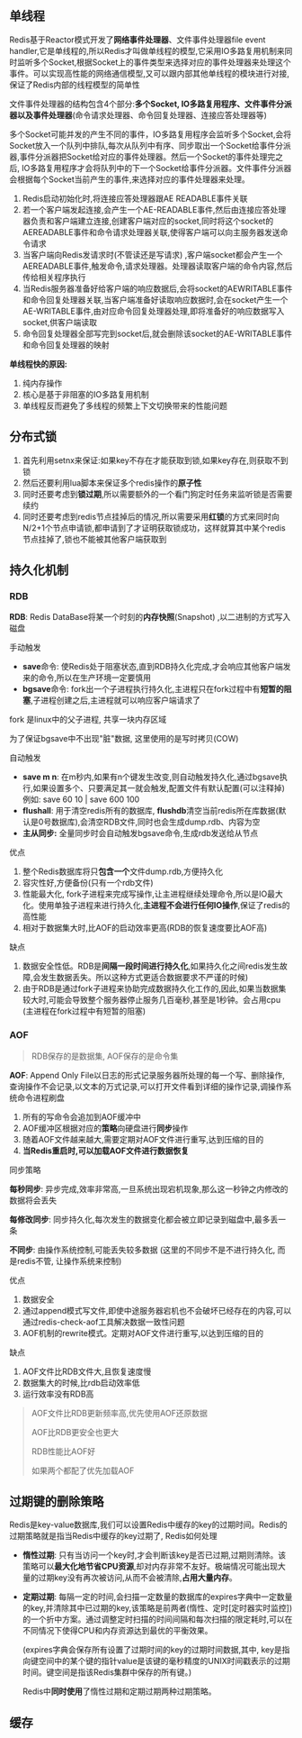 ## 单线程

Redis基于Reactor模式开发了**网络事件处理器**、文件事件处理器file event handler,它是单线程的,所以Redis才叫做单线程的模型,它采用IO多路复用机制来同时监听多个Socket,根据Socket上的事件类型来选择对应的事件处理器来处理这个事件。可以实现高性能的网络通信模型,又可以跟内部其他单线程的模块进行对接,保证了Redis内部的线程模型的简单性

文件事件处理器的结构包含4个部分:**多个Socket, IO多路复用程序、文件事件分派器以及事件处理器**(命令请求处理器、命令回复处理器、连接应答处理器等) 

多个Socket可能并发的产生不同的事件，IO多路复用程序会监听多个Socket,会将Socket放入一个队列中排队,每次从队列中有序、同步取出一个Socket给事件分派器,事件分派器把Socket给对应的事件处理器。然后一个Socket的事件处理完之后, IO多路复用程序才会将队列中的下一个Socket给事件分派器。文件事件分派器会根据每个Socket当前产生的事件,来选择对应的事件处理器来处理。 



1. Redis启动初始化时,将连接应答处理器跟AE READABLE事件关联
2. 若一个客户端发起连接,会产生一个AE-READABLE事件,然后由连接应答处理器负责和客户端建立连接,创建客户端对应的socket,同时将这个socket的AEREADABLE事件和命令请求处理器关联,使得客户端可以向主服务器发送命令请求
3. 当客户端向Redis发请求时(不管读还是写请求) ,客户端socket都会产生一个AEREADABLE事件,触发命令,请求处理器。处理器读取客户端的命令内容,然后传给相关程序执行
4. 当Redis服务器准备好给客户端的响应数据后,会将socket的AEWRITABLE事件和命令回复处理器关联,当客户端准备好读取响应数据时,会在socket产生一个AE-WRITABLE事件,由对应命令回复处理器处理,即将准备好的响应数据写入socket,供客户端读取
5. 命令回复处理器全部写完到socket后,就会删除该socket的AE-WRITABLE事件和命令回复处理器的映射



**单线程快的原因:**

1. 纯内存操作
2. 核心是基于非阻塞的IO多路复用机制
3. 单线程反而避免了多线程的频繁上下文切换带来的性能问题



## 分布式锁

1. 首先利用setnx来保证:如果key不存在才能获取到锁,如果key存在,则获取不到锁
2. 然后还要利用lua脚本来保证多个redis操作的**原子性**
3. 同时还要考虑到**锁过期**,所以需要额外的一个看门狗定时任务来监听锁是否需要续约
4. 同时还要考虑到redis节点挂掉后的情况,所以需要采用**红锁**的方式来同时向N/2+1个节点申请锁,都申请到了才证明获取锁成功，这样就算其中某个redis节点挂掉了,锁也不能被其他客户端获取到 



## 持久化机制

### RDB

**RDB**: Redis DataBase将某一个时刻的**内存快照**(Snapshot) ,以二进制的方式写入磁盘



手动触发

- **save**命令: 使Redis处于阻塞状态,直到RDB持久化完成,才会响应其他客户端发来的命令,所以在生产环境一定要慎用
- **bgsave**命令: fork出一个子进程执行持久化,主进程只在fork过程中有**短暂的阻塞**,子进程创建之后,主进程就可以响应客户端请求了 

fork 是linux中的父子进程, 共享一块内存区域

为了保证bgsave中不出现"脏"数据, 这里使用的是写时拷贝(COW)



自动触发

- **save m n**: 在m秒内,如果有n个键发生改变,则自动触发持久化,通过bgsave执行,如果设置多个、只要满足其一就会触发,配置文件有默认配置(可以注释掉)	例如: save 60 10 | save 600 100
- **flushall**: 用于清空redis所有的数据库, **flushdb**清空当前redis所在库数据(默认是0号数据库),会清空RDB文件,同时也会生成dump.rdb、内容为空
- **主从同步:** 全量同步时会自动触发bgsave命令,生成rdb发送给从节点 



优点

1. 整个Redis数据库将只**包含一个**文件dump.rdb,方便持久化
2. 容灾性好,方便备份(只有一个rdb文件)
3. 性能最大化, fork子进程来完成写操作,让主进程继续处理命令,所以是IO最大化。使用单独子进程来进行持久化,**主进程不会进行任何IO操作**,保证了redis的高性能
4. 相对于数据集大时,比AOF的启动效率更高(RDB的恢复速度要比AOF高)

缺点

1. 数据安全性低。RDB是**间隔一段时间进行持久化**,如果持久化之间redis发生故障,会发生数据丢失。所以这种方式更适合数据要求不严谨的时候)
2. 由于RDB是通过fork子进程来协助完成数据持久化工作的,因此,如果当数据集较大时,可能会导致整个服务器停止服务几百毫秒,甚至是1秒钟。会占用cpu (主进程在fork过程中有短暂的阻塞)



### AOF

> RDB保存的是数据集, AOF保存的是命令集

**AOF**: Append Only File以日志的形式记录服务器所处理的每一个写、删除操作,查询操作不会记录,以文本的万式记录,可以打开文件看到详细的操作记录,调操作系统命令进程刷盘

1. 所有的写命令会追加到AOF缓冲中
2. AOF缓冲区根据对应的**策略**向硬盘进行**同步**操作
3. 随着AOF文件越来越大,需要定期对AOF文件进行重写,达到压缩的目的
4. **当Redis重启时,可以加载AOF文件进行数据恢复**



同步策略

**每秒同步**: 异步完成,效率非常高,一旦系统出现宕机现象,那么这一秒钟之内修改的数据将会丢失

**每修改同步**: 同步持久化,每次发生的数据变化都会被立即记录到磁盘中,最多丢一条

**不同步**: 由操作系统控制,可能丢失较多数据 (这里的不同步不是不进行持久化, 而是redis不管, 让操作系统来控制)



优点

1. 数据安全
2. 通过append模式写文件,即使中途服务器宕机也不会破坏已经存在的内容,可以通过redis-check-aof工具解决数据一致性问题
3. AOF机制的rewrite模式。定期对AOF文件进行重写,以达到压缩的目的 



缺点

1. AOF文件比RDB文件大,且恢复速度慢
2. 数据集大的时候,比rdb启动效率低
3. 运行效率没有RDB高

> AOF文件比RDB更新频率高,优先使用AOF还原数据
>
> AOF比RDB更安全也更大
>
> RDB性能比AОF好
>
> 如果两个都配了优先加载AOF 



## 过期键的删除策略

Redis是key-value数据库,我们可以设置Redis中缓存的key的过期时间。Redis的过期策略就是指当Redis中缓存的key过期了, Redis如何处理

- **惰性过期**: 只有当访问一个key时,才会判断该key是否已过期,过期则清除。该策略可以**最大化地节省CPU资源**,却对内存非常不友好。极端情况可能出现大量的过期key没有再次被访问,从而不会被清除,**占用大量内存**。

- **定期过期**: 每隔一定的时间,会扫描一定数量的数据库的expires字典中一定数量的key,并清除其中已过期的key,该策略是前两者(惰性、定时[定时器实时监控])的一个折中方案。通过调整定时扫描的时间间隔和每次扫描的限定耗时,可以在不同情况下使得CPU和内存资源达到最优的平衡效果。

  

  (expires字典会保存所有设置了过期时间的key的过期时间数据,其中, key是指向键空间中的某个键的指针value是该键的毫秒精度的UNIX时间戳表示的过期时间。键空间是指该Redis集群中保存的所有键。)

  Redis中**同时使用**了惰性过期和定期过期两种过期策略。 



## 缓存


